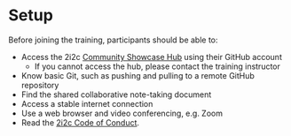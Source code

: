 # Setup

<!-- word count: 83 -->

Before joining the training, participants should be able to:

- Access the 2i2c [Community Showcase Hub](https://showcase.2i2c.cloud) using their GitHub account
    - If you cannot access the hub, please contact the training instructor
- Know basic Git, such as pushing and pulling to a remote GitHub repository
- Find the shared collaborative note-taking document
- Access a stable internet connection
- Use a web browser and video conferencing, e.g. Zoom
- Read the [2i2c Code of Conduct](https://compass.2i2c.org/code-of-conduct/).
